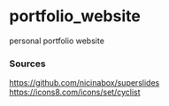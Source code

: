 # portfolio_website
personal portfolio website

### Sources

https://github.com/nicinabox/superslides
https://icons8.com/icons/set/cyclist